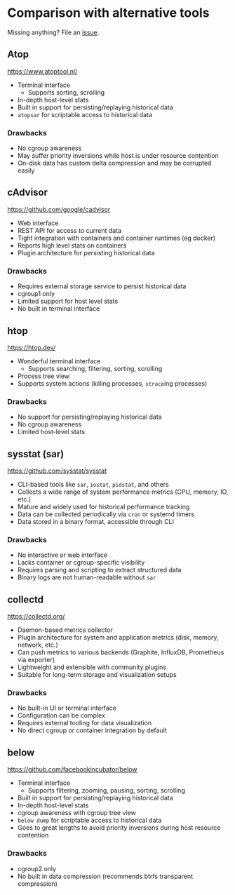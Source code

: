# Comparison with alternative tools

Missing anything? File an
[issue](https://github.com/facebookincubator/below/issues).

## Atop

https://www.atoptool.nl/

* Terminal interface
  * Supports sorting, scrolling
* In-depth host-level stats
* Built in support for persisting/replaying historical data
* `atopsar` for scriptable access to historical data

### Drawbacks

* No cgroup awareness
* May suffer priority inversions while host is under resource contention
* On-disk data has custom delta compression and may be corrupted easily

## cAdvisor

https://github.com/google/cadvisor

* Web interface
* REST API for access to current data
* Tight integration with containers and container runtimes (eg docker)
* Reports high level stats on containers
* Plugin architecture for persisting historical data

### Drawbacks

* Requires external storage service to persist historical data
* cgroup1 only
* Limited support for host level stats
* No built in terminal interface

## htop

https://htop.dev/

* Wonderful terminal interface
  * Supports searching, filtering, sorting, scrolling
* Process tree view
* Supports system actions (killing processes, `strace`ing processes)

### Drawbacks

* No support for persisting/replaying historical data
* No cgroup awareness
* Limited host-level stats

## sysstat (sar)

https://github.com/sysstat/sysstat

* CLI-based tools like `sar`, `iostat`, `pidstat`, and others  
* Collects a wide range of system performance metrics (CPU, memory, IO, etc.)  
* Mature and widely used for historical performance tracking  
* Data can be collected periodically via `cron` or systemd timers  
* Data stored in a binary format, accessible through CLI  

### Drawbacks

* No interactive or web interface  
* Lacks container or cgroup-specific visibility  
* Requires parsing and scripting to extract structured data  
* Binary logs are not human-readable without `sar`  

## collectd

https://collectd.org/

* Daemon-based metrics collector  
* Plugin architecture for system and application metrics (disk, memory, network, etc.)  
* Can push metrics to various backends (Graphite, InfluxDB, Prometheus via exporter)  
* Lightweight and extensible with community plugins  
* Suitable for long-term storage and visualization setups  

### Drawbacks

* No built-in UI or terminal interface  
* Configuration can be complex  
* Requires external tooling for data visualization  
* No direct cgroup or container integration by default  

## below

https://github.com/facebookincubator/below

* Terminal interface
  * Supports filtering, zooming, pausing, sorting, scrolling
* Built in support for persisting/replaying historical data
* In-depth host-level stats
* cgroup awareness with cgroup tree view
* `below dump` for scriptable access to historical data
* Goes to great lengths to avoid priority inversions during host resource
  contention

### Drawbacks

* cgroup2 only
* No built in data compression (recommends btrfs transparent compression)
